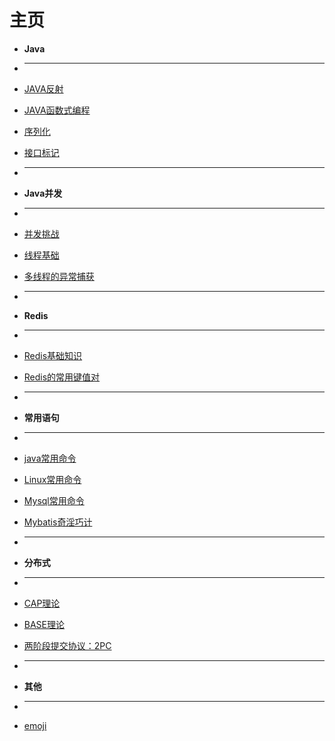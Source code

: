 # 主页


<!-- docs/_sidebar.md -->


* **Java**
* ___
* [JAVA反射](java/2021-05-21-JAVA-reflection.md "Java reflection")
* [JAVA函数式编程](java/2021-05-22-Functional-Programming.md "JAVA函数式编程")

* [序列化](java/advanced/Serializable.md "序列化")
* [接口标记](java/advanced/marker_interfaces.md "接口标记")


* ___
* **Java并发**
* ___
* [并发挑战](java/concurrency/concurrency_challenge.md "并发挑战")
* [线程基础](java/concurrency/thread.md "线程基础")
* [多线程的异常捕获](java/concurrency/2021-08-03-java-concurrency-1.md "多线程的异常捕获")
<!-- * [使用CompletionService来接收线程池计算的结果](java/concurrency/2021-08-03-java-concurrency-2.md "使用CompletionService来接收线程池计算的结果") -->


* ___
* **Redis**
* ___
* [Redis基础知识](redis/2021-05-28-redis-data-structure.md "Redis基础知识")
* [Redis的常用键值对](redis/2021-05-28-redis-key-value.md "Redis的常用键值对")


* ___
* **常用语句**
* ___
* [java常用命令](frequent_used/java_linux_win.md "java常用命令")
* [Linux常用命令](frequent_used/linux_usually_used_cmd.md "Linux常用命令")
* [Mysql常用命令](frequent_used/mysql_usually_used_sql.md "Mysql常用命令")
* [Mybatis奇淫巧计](frequent_used/mybatis_usually_used_sql.md "Mybatis奇淫巧计")


* ___
* **分布式**
* ___
* [CAP理论](distributed/CAP.md "CAP理论")
* [BASE理论](distributed/BASE.md "BASE理论")
* [两阶段提交协议：2PC](distributed/2PC.md "两阶段提交协议：2PC")


* ___
* **其他**
* ___
* [emoji](emoji/emoji.md "emoji")